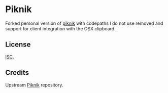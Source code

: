 # Piknik

Forked personal version of [piknik](https://github.com/jedisct1/piknik) with codepaths I do not use removed and support for client integration with the OSX clipboard.

## License

[ISC](https://en.wikipedia.org/wiki/ISC_license).

## Credits

Upstream [Piknik](https://github.com/jedisct1/piknik) repository.
